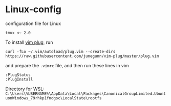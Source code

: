 # Linux-config
configuration file for Linux 
```
tmux <~ 2.0
```
To install [vim plug](https://github.com/junegunn/vim-plug), run
```
curl -fLo ~/.vim/autoload/plug.vim --create-dirs https://raw.githubusercontent.com/junegunn/vim-plug/master/plug.vim
```
and prepare the `.vimrc` file, and then run these lines in vim
```
:PlugStatus
:PlugInstall
```

Directory for WSL: `C:\Users\%USERNAME%\AppData\Local\Packages\CanonicalGroupLimited.UbuntuonWindows_79rhkp1fndgsc\LocalState\rootfs`
